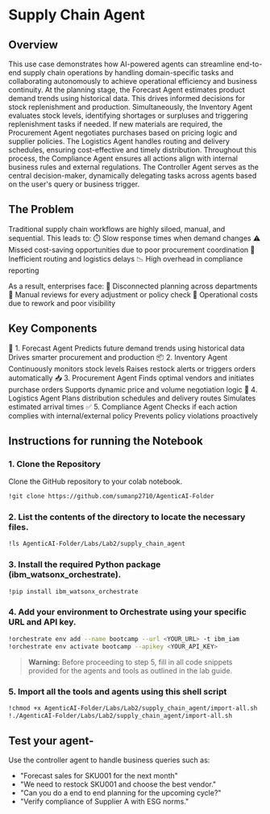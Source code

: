 # Supply Chain Agent

## Overview

This use case demonstrates how AI-powered agents can streamline end-to-end supply chain operations by handling domain-specific tasks and collaborating autonomously to achieve operational efficiency and business continuity.
At the planning stage, the Forecast Agent estimates product demand trends using historical data. This drives informed decisions for stock replenishment and production.
Simultaneously, the Inventory Agent evaluates stock levels, identifying shortages or surpluses and triggering replenishment tasks if needed. If new materials are required, the Procurement Agent negotiates purchases based on pricing logic and supplier policies.
The Logistics Agent handles routing and delivery schedules, ensuring cost-effective and timely distribution. Throughout this process, the Compliance Agent ensures all actions align with internal business rules and external regulations.
The Controller Agent serves as the central decision-maker, dynamically delegating tasks across agents based on the user's query or business trigger.


## The Problem

Traditional supply chain workflows are highly siloed, manual, and sequential. This leads to:
⏱️ Slow response times when demand changes
⚠️ Missed cost-saving opportunities due to poor procurement coordination
🚚 Inefficient routing and logistics delays
📉 High overhead in compliance reporting

As a result, enterprises face:
🔄 Disconnected planning across departments
🧾 Manual reviews for every adjustment or policy check
💸 Operational costs due to rework and poor visibility


## Key Components

🤖 1. Forecast Agent
Predicts future demand trends using historical data
Drives smarter procurement and production
📦 2. Inventory Agent
Continuously monitors stock levels
Raises restock alerts or triggers orders automatically
📥 3. Procurement Agent
Finds optimal vendors and initiates purchase orders
Supports dynamic price and volume negotiation logic
🚛 4. Logistics Agent
Plans distribution schedules and delivery routes
Simulates estimated arrival times
✅ 5. Compliance Agent
Checks if each action complies with internal/external policy
Prevents policy violations proactively

## Instructions for running the Notebook 

### 1. Clone the Repository
Clone the GitHub repository to your colab notebook.
```bash
!git clone https://github.com/sumanp2710/AgenticAI-Folder
```
### 2. List the contents of the directory to locate the necessary files.
```bash 
!ls AgenticAI-Folder/Labs/Lab2/supply_chain_agent
```
### 3. Install the required Python package (ibm_watsonx_orchestrate).
```bash 
!pip install ibm_watsonx_orchestrate
```
### 4. Add your environment to Orchestrate using your specific URL and API key.
```bash 
!orchestrate env add --name bootcamp --url <YOUR_URL> -t ibm_iam
!orchestrate env activate bootcamp --apikey <YOUR_API_KEY>
```

> **Warning:** Before proceeding to step 5, fill in all code snippets provided for the agents and tools as outlined in the lab guide.

### 5. Import all the tools and agents using this shell script
```bash 
!chmod +x AgenticAI-Folder/Labs/Lab2/supply_chain_agent/import-all.sh
!./AgenticAI-Folder/Labs/Lab2/supply_chain_agent/import-all.sh
```


## Test your agent-

Use the controller agent to handle business queries such as:

- "Forecast sales for SKU001 for the next month"
- "We need to restock SKU001 and choose the best vendor."
- "Can you do a end to end planning for the upcoming cycle?"
- "Verify compliance of Supplier A with ESG norms."
